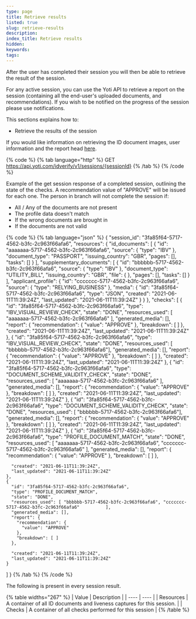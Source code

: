 ```yaml
---
type: page
title: Retrieve results
listed: true
slug: retrieve-results
description: 
index_title: Retrieve results
hidden: 
keywords: 
tags: 
---
```


After the user has completed their session you will then be able to retrieve the result of the session. 

For any active session, you can use the Yoti API to retrieve a report on the session (containing all the end-user's uploaded documents, and recommendations). If you wish to be notified on the progress of the session please use notifications. 

This sections explains how to:

- Retrieve the results of the session

If you would like information on retrieving the ID document images, user information and the report head [here](/identity-verification/results). 

{% code %}
{% tab language="http" %}
GET https://api.yoti.com/idverify/v1/sessions/{sessionId}
{% /tab %}
{% /code %}

Example of the get session response of a completed session, outlining the state of the checks. A recommendation value of "APPROVE" will be issued for each one. The person in branch will not complete the session if:

- All / Any of the documents are not present
- The profile data doesn't match
- If the wrong documents are brought in
- If the documents are not valid

{% code %}
{% tab language="json" %}
{
  "session_id": "3fa85f64-5717-4562-b3fc-2c963f66afa6",
  "resources": {
    "id_documents": [
      {
        "id": "aaaaaaa-5717-4562-b3fc-2c963f66afa6",
        "source": { "type": "IBV" },
        "document_type": "PASSPORT",
        "issuing_country": "GBR",
        "pages": [],
        "tasks": []
      }
    ],
    "supplementary_documents": [
      {
        "id": "bbbbbb-5717-4562-b3fc-2c963f66afa6",
        "source": { "type": "IBV" },
        "document_type": "UTILITY_BILL",
        "issuing_country": "GBR",
        "file": { },
        "pages": [],
        "tasks": []
      }
    ],
    "applicant_profile": {
      "id": "ccccccc-5717-4562-b3fc-2c963f66afa6",
      "source": { "type": "RELYING_BUSINESS" },
      "media": {
        "id": "3fa85f64-5717-4562-b3fc-2c963f66afa6",
        "type": "JSON",
        "created": "2021-06-11T11:39:24Z",
        "last_updated": "2021-06-11T11:39:24Z"
      }
    }
  },
  "checks": [
    {
      "id": "3fa85f64-5717-4562-b3fc-2c963f66afa6",
      "type": "IBV_VISUAL_REVIEW_CHECK",
      "state": "DONE",
      "resources_used": [ "aaaaaaa-5717-4562-b3fc-2c963f66afa6" ],
      "generated_media": [],
      "report": {
        "recommendation": {
          "value": "APPROVE"
        },
        "breakdown": [ ]
      },
      "created": "2021-06-11T11:39:24Z",
      "last_updated": "2021-06-11T11:39:24Z"
    },
    {
      "id": "3fa85f64-5717-4562-b3fc-2c963f66afa6",
      "type": "IBV_VISUAL_REVIEW_CHECK",
      "state": "DONE",
      "resources_used": [ "bbbbbb-5717-4562-b3fc-2c963f66afa6"],
      "generated_media": [],
      "report": {
        "recommendation": {
          "value": "APPROVE"
        },
        "breakdown": [ ]
      },
      "created": "2021-06-11T11:39:24Z",
      "last_updated": "2021-06-11T11:39:24Z"
    },
    {
      "id": "3fa85f64-5717-4562-b3fc-2c963f66afa6",
      "type": "DOCUMENT_SCHEME_VALIDITY_CHECK",
      "state": "DONE",
      "resources_used": [ "aaaaaaa-5717-4562-b3fc-2c963f66afa6" ],
      "generated_media": [],
      "report": {
        "recommendation": {
          "value": "APPROVE"
        },
        "breakdown": [ ]
      },
      "created": "2021-06-11T11:39:24Z",
      "last_updated": "2021-06-11T11:39:24Z"
    },
    {
      "id": "3fa85f64-5717-4562-b3fc-2c963f66afa6",
      "type": "DOCUMENT_SCHEME_VALIDITY_CHECK",
      "state": "DONE",
      "resources_used": [ "bbbbbb-5717-4562-b3fc-2c963f66afa6"],
      "generated_media": [],
      "report": {
        "recommendation": {
          "value": "APPROVE"
        },
        "breakdown": [ ]
      },
      "created": "2021-06-11T11:39:24Z",
      "last_updated": "2021-06-11T11:39:24Z"
    },
    {
      "id": "3fa85f64-5717-4562-b3fc-2c963f66afa6",
      "type": "PROFILE_DOCUMENT_MATCH",
      "state": "DONE",
      "resources_used": [ "aaaaaaa-5717-4562-b3fc-2c963f66afa6", "ccccccc-5717-4562-b3fc-2c963f66afa6"        ],
      "generated_media": [],
      "report": {
        "recommendation": {
          "value": "APPROVE"
        },
        "breakdown": [ ]
      },

      "created": "2021-06-11T11:39:24Z",
      "last_updated": "2021-06-11T11:39:24Z"
    },
    {
      "id": "3fa85f64-5717-4562-b3fc-2c963f66afa6",
      "type": "PROFILE_DOCUMENT_MATCH",
      "state": "DONE",
      "resources_used": [ "bbbbbb-5717-4562-b3fc-2c963f66afa6", "ccccccc-5717-4562-b3fc-2c963f66afa6"          ],
      "generated_media": [],
      "report": {
        "recommendation": {
          "value": "APPROVE"
        },
        "breakdown": [ ]
      },

      "created": "2021-06-11T11:39:24Z",
      "last_updated": "2021-06-11T11:39:24Z"
    }

  ]
}
{% /tab %}
{% /code %}

The following is present in every session result. 

{% table widths="267" %}
| Value | Description | 
| ---- | ---- | 
| Resources | A container of all ID documents and liveness captures for this session. | 
| Checks | A container of all checks performed for this session | 
{% /table %}
